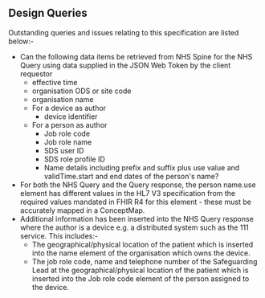 ## Design Queries
Outstanding queries and issues relating to this specification are listed below:-   

- Can the following data items be retrieved from NHS Spine for the NHS Query using data supplied in the JSON Web Token by the client requestor   
    - effective time
    - organisation ODS or site code
    - organisation name
    - For a device as author
        - device identifier
    - For a person as author
        - Job role code
        - Job role name
        - SDS user ID
        - SDS role profile ID
        - Name details including prefix and suffix plus use value and validTime.start and end dates of the person's name?
- For both the NHS Query and the Query response, the person name.use element has different values in the HL7 V3 specification from the required values mandated in FHIR R4 for this element - these must be accurately mapped in a ConceptMap.
- Additional information has been inserted into the NHS Query response where the author is a device e.g. a distributed system such as the 111 service. This includes:-
    - The geographical/physical location of the patient which is inserted into the name element of the organisation which owns the device.
    -  The job role code, name and telephone number of the Safeguarding Lead at the geographical/physical location of the patient which is inserted into the Job role code element of the person assigned to the device.
